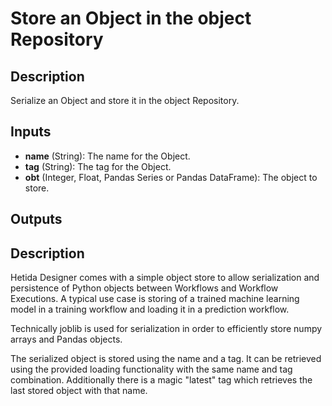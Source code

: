 # Store an Object in the object Repository

## Description
Serialize an Object and store it in the object Repository.

## Inputs
* **name** (String): The name for the Object.
* **tag** (String): The tag for the Object.
* **obt** (Integer, Float, Pandas Series or Pandas DataFrame): The object to store. 

## Outputs

## Description
Hetida Designer comes with a simple object store to allow serialization and persistence of Python objects between Workflows and Workflow Executions. A typical use case is storing of a trained machine learning model in a training workflow and loading it in a prediction workflow.

Technically joblib is used for serialization in order to efficiently store numpy arrays and Pandas objects.

The serialized object is stored using the name and a tag. It can be retrieved using the provided loading functionality with the same name and tag combination. Additionally there is a magic "latest" tag which retrieves the last stored object with that name.
